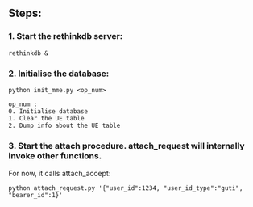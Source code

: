 ## Steps:
### 1. Start the rethinkdb server:
`rethinkdb &`

### 2. Initialise the database:
`python init_mme.py <op_num>`

    op_num : 
    0. Initialise database
    1. Clear the UE table
    2. Dump info about the UE table

### 3. Start the attach procedure. attach_request will internally invoke other functions.
For now, it calls attach_accept:

`python attach_request.py '{"user_id":1234, "user_id_type":"guti", "bearer_id":1}'`